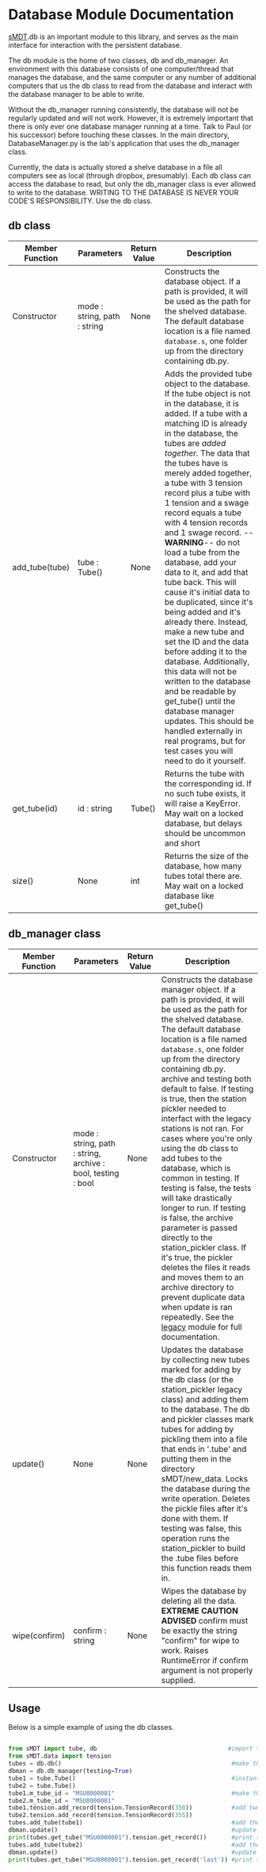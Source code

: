 Database Module Documentation
=============================

[sMDT](sMDT.md).db is an important module to this library, and serves as the main interface for interaction with the persistent database.

The db module is the home of two classes, db and db_manager. An environment with this database consists of one computer/thread that manages the database, and the same computer or any number of additional computers that us the db class to read from the database and interact with the database manager to be able to write.

Without the db_manager running consistently, the database will not be regularly updated and will not work. However, it is extremely important that there is only ever one database manager running at a time. Talk to Paul (or his successor) before touching these classes. In the main directory, DatabaseManager.py is the lab's application that uses the db_manager class.

Currently, the data is actually stored a shelve database in a file all computers see as local (through dropbox, presumably). Each db class can access the database to read, but only the db_manager class is ever allowed to write to the database. WRITING TO THE DATABASE IS NEVER YOUR CODE'S RESPONSIBILITY. Use the db class. 


db class
--------

Member Function | Parameters | Return Value | Description
---|---|---|---
Constructor | mode : string, path : string | None | Constructs the database object. If a path is provided, it will be used as the path for the shelved database. The default database location is a file named `database.s`, one folder up from the directory containing db.py.
add_tube(tube) | tube : Tube() | None | Adds the provided tube object to the database. If the tube object is not in the database, it is added. If a tube with a matching ID is already in the database, the tubes are *added together.* The data that the tubes have is merely added together, a tube with 3 tension record plus a tube with 1 tension and a swage record equals a tube with 4 tension records and 1 swage record. --**WARNING**-- do not load a tube from the database, add your data to it, and add that tube back. This will cause it's initial data to be duplicated, since it's being added and it's already there. Instead, make a new tube and set the ID and the data before adding it to the database. Additionally, this data will not be written to the database and be readable by get_tube() until the database manager updates. This should be handled externally in real programs, but for test cases you will need to do it yourself. 
get_tube(id) | id : string | Tube() | Returns the tube with the corresponding id. If no such tube exists, it will raise a KeyError. May wait on a locked database, but delays should be uncommon and short
size() | None | int | Returns the size of the database, how many tubes total there are. May wait on a locked database like get_tube()

db_manager class
----------------

Member Function | Parameters | Return Value | Description
---|---|---|---
Constructor | mode : string, path : string, archive : bool, testing : bool| None | Constructs the database manager object. If a path is provided, it will be used as the path for the shelved database. The default database location is a file named `database.s`, one folder up from the directory containing db.py. archive and testing both default to false. If testing is true, then the station pickler needed to interfact with the legacy stations is not ran. For cases where you're only using the db class to add tubes to the database, which is common in testing. If testing is false, the tests will take drastically longer to run. If testing is false, the archive parameter is passed directly to the station_pickler class. If it's true, the pickler deletes the files it reads and moves them to an archive directory to prevent duplicate data when update is ran repeatedly. See the [legacy](legacy.md) module for full documentation. 
update() | None | None | Updates the database by collecting new tubes marked for adding by the db class (or the station_pickler legacy class) and adding them to the database. The db and pickler classes mark tubes for adding by pickling them into a file that ends in '.tube' and putting them in the directory sMDT/new_data. Locks the database during the write operation. Deletes the pickle files after it's done with them. If testing was false, this operation runs the station_pickler to build the .tube files before this function reads them in. 
wipe(confirm) | confirm : string | None | Wipes the database by deleting all the data. **EXTREME CAUTION ADVISED** confirm must be exactly the string "confirm" for wipe to work. Raises RuntimeError if confirm argument is not properly supplied.

Usage
-----
Below is a simple example of using the db classes.
```python

from sMDT import tube, db                                     #import the relevant modules
from sMDT.data import tension
tubes = db.db()                                                #make the database object
dbman = db.db_manager(testing=True)                                        #make the db manager object. NOT NEEDED IF ON THE REAL LAB SYSTEM OR ANY OUTSIDE THE TEST ENVIRONMENT, WILL BE RAN BY THE DATABASE MANAGER PROGRAM
tube1 = tube.Tube()                                            #instantiate tubes
tube2 = tube.Tube()
tube1.m_tube_id = "MSU0000001"                                 #make them both have them same ID
tube2.m_tube_id = "MSU0000001"
tube1.tension.add_record(tension.TensionRecord(350))           #add two different tension records
tube2.tension.add_record(tension.TensionRecord(355))
tubes.add_tube(tube1)                                          #add the first tube
dbman.update()                                                 #update the database. NOT NEEDED ON REAL LAB SYSTEM
print(tubes.get_tube("MSU0000001").tension.get_record())       #print the tube's tension record, should be 350
tubes.add_tube(tube2)                                          #add the first tube
dbman.update()                                                 #update the database. NOT NEEDED ON REAL LAB SYSTEM
print(tubes.get_tube("MSU0000001").tension.get_record('last')) #print the tube's last tension record, should be 355 now
```
